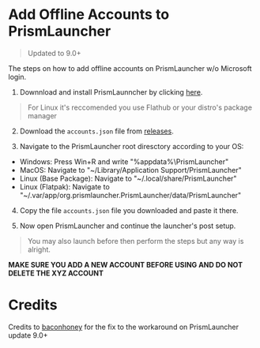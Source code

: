 # Add Offline Accounts to PrismLauncher 

> Updated to 9.0+

The steps on how to add offline accounts on PrismLauncher w/o Microsoft login.

1) Downnload and install PrismLaunncher by clicking [here](https://prismlauncher.org/download/).
> For Linux it's reccomended you use Flathub or your distro's package manager

2) Download the `accounts.json` file from [releases](https://github.com/Rustring/PrismLauncher-Cracking-Guide/releases).
  
3) Navigate to the PrismLauncher root diresctory according to your OS:
* Windows: Press Win+R and write "%appdata%\PrismLauncher"
* MacOS: Navigate to "~/Library/Application Support/PrismLauncher"
* Linux (Base Package): Navigate to "~/.local/share/PrismLauncher"
* Linux (Flatpak): Navigate to "~/.var/app/org.prismlauncher.PrismLauncher/data/PrismLauncher"

4) Copy the file `accounts.json` file you downloaded and paste it there.

5) Now open PrismLauncher and continue the launcher's post setup.
> You may also launch before then perform the steps but any way is alright.

__MAKE SURE YOU ADD A NEW ACCOUNT BEFORE USING AND DO NOT DELETE THE XYZ ACCOUNT__

# Credits

Credits to [baconhoney](https://github.com/baconhoney) for the fix to the workaround on PrismLauncher update 9.0+
